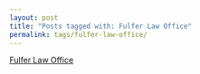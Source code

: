 ```yaml
---
layout: post
title: "Posts tagged with: Fulfer Law Office"
permalink: tags/fulfer-law-office/
---
```

[Fulfer Law Office](/2011/07/fulfer-law-office)
